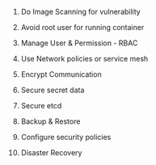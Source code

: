 1. Do Image Scanning for vulnerability

2. Avoid root user for running container

3. Manage User & Permission - RBAC

4. Use Network policies or service mesh

5. Encrypt Communication

6. Secure secret data

7. Secure etcd

8. Backup & Restore

9. Configure security policies

10. Disaster Recovery
